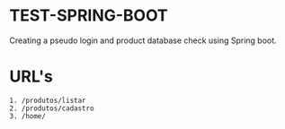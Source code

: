 # TEST-SPRING-BOOT
Creating a pseudo login and product database check using Spring boot.

# URL's
	1. /produtos/listar
	2. /produtos/cadastro
	3. /home/
